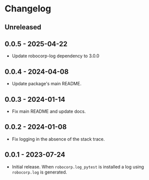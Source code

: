 # Changelog

## Unreleased

## 0.0.5 - 2025-04-22

- Update robocorp-log dependency to 3.0.0

## 0.0.4 - 2024-04-08

- Update package's main README.

## 0.0.3 - 2024-01-14

- Fix main README and update docs.

## 0.0.2 - 2024-01-08

- Fix logging in the absence of the stack trace.

## 0.0.1 - 2023-07-24

- Initial release. When `robocorp.log_pytest` is installed a log using `robocorp.log`
  is generated.
